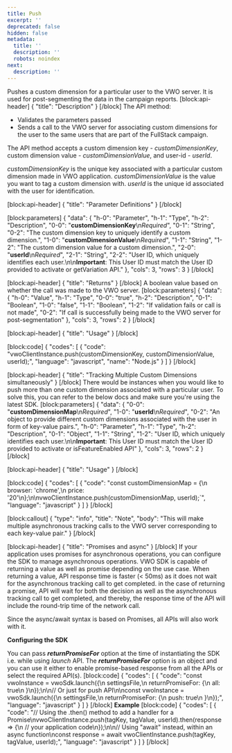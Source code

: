 ```yaml
---
title: Push
excerpt: ''
deprecated: false
hidden: false
metadata:
  title: ''
  description: ''
  robots: noindex
next:
  description: ''
---
```

Pushes a custom dimension for a particular user to the VWO server. It is used for post-segmenting the data in the campaign reports.
[block:api-header]
{
  "title": "Description"
}
[/block]
The API method:
  * Validates the parameters passed
  * Sends a call to the VWO server for associating custom dimensions for the user to the same users that are part of the FullStack campaign.

The API method accepts a custom dimension key - *customDimensionKey*, custom dimension value - *customDimensionValue*, and user-id - *userId*.

*customDimensionKey* is the unique key associated with a particular custom dimension made in VWO application.
*customDimensionValue* is the value you want to tag a custom dimension with.
*userId* is the unique id associated with the user for identification.

[block:api-header]
{
  "title": "Parameter Definitions"
}
[/block]

[block:parameters]
{
  "data": {
    "h-0": "Parameter",
    "h-1": "Type",
    "h-2": "Description",
    "0-0": "**customDimensionKey**\n*Required*",
    "0-1": "String",
    "0-2": "The custom dimension key to uniquely identify a custom dimension.",
    "1-0": "**customDimensionValue**\n*Required*",
    "1-1": "String",
    "1-2": "The custom dimension value for a custom dimension.",
    "2-0": "**userId**\n*Required*",
    "2-1": "String",
    "2-2": "User ID, which uniquely identifies each user.\n\n**Important**: This User ID must match the User ID provided to activate or getVariation API."
  },
  "cols": 3,
  "rows": 3
}
[/block]

[block:api-header]
{
  "title": "Returns"
}
[/block]
A boolean value based on whether the call was made to the VWO server.
[block:parameters]
{
  "data": {
    "h-0": "Value",
    "h-1": "Type",
    "0-0": "true",
    "h-2": "Description",
    "0-1": "Boolean",
    "1-0": "false",
    "1-1": "Boolean",
    "1-2": "If validation fails or call is not made",
    "0-2": "If call is successfully being made to the VWO server for post-segmentation"
  },
  "cols": 3,
  "rows": 2
}
[/block]

[block:api-header]
{
  "title": "Usage"
}
[/block]

[block:code]
{
  "codes": [
    {
      "code": "vwoClientInstance.push(customDimensionKey, customDimensionValue, userId);",
      "language": "javascript",
      "name": "Node.js"
    }
  ]
}
[/block]

[block:api-header]
{
  "title": "Tracking Multiple Custom Dimensions simultaneously"
}
[/block]
There would be instances when you would like to push more than one custom dimension associated with a particular user. To solve this, you can refer to the below docs and make sure you're using the latest SDK.
[block:parameters]
{
  "data": {
    "0-0": "**customDimensionMap**\n*Required*",
    "1-0": "**userId**\n*Required*",
    "0-2": "An object to provide different custom dimensions associated with the user in form of key-value pairs.",
    "h-0": "Parameter",
    "h-1": "Type",
    "h-2": "Description",
    "0-1": "Object",
    "1-1": "String",
    "1-2": "User ID, which uniquely identifies each user.\n\n**Important**: This User ID must match the User ID provided to activate or isFeatureEnabled API"
  },
  "cols": 3,
  "rows": 2
}
[/block]

[block:api-header]
{
  "title": "Usage"
}
[/block]

[block:code]
{
  "codes": [
    {
      "code": "const customDimensionMap = {\n  browser: 'chrome',\n  price: '20'\n};\n\nvwoClientInstance.push(customDimensionMap, userId);`",
      "language": "javascript"
    }
  ]
}
[/block]

[block:callout]
{
  "type": "info",
  "title": "Note",
  "body": "This will make multiple asynchronous tracking calls to the VWO server corresponding to each key-value pair."
}
[/block]

[block:api-header]
{
  "title": "Promises and async"
}
[/block]
If your application uses promises for asynchronous operations, you can configure the SDK to manage asynchronous operations. VWO SDK is capable of returning a value as well as promise depending on the use case. 
When returning a value, API response time is faster (< 50ms) as it does not wait for the asynchronous tracking call to get completed. in the case of returning a promise, API will wait for both the decision as well as the asynchronous tracking call to get completed, and thereby, the response time of the API will include the round-trip time of the network call.

Since the async/await syntax is based on Promises, all APIs will also work with it.

**Configuring the SDK**

You can pass ***returnPromiseFor*** option at the time of instantiating the SDK i.e. while using *launch* API.
The ***returnPromiseFor*** option is an object and you can use it either to enable promise-based response from all the APIs or select the required API(s).
[block:code]
{
  "codes": [
    {
      "code": "const vwoInstance = vwoSdk.launch({\n  settingsFile,\n  returnPromiseFor: {\n    all: true\n  }\n});\n\n// Or just for push API\n\nconst vwoInstance = vwoSdk.launch({\n  settingsFile,\n  returnPromiseFor: {\n    push: true\n  }\n});",
      "language": "javascript"
    }
  ]
}
[/block]
**Example** 
[block:code]
{
  "codes": [
    {
      "code": "// Using the .then() method to add a handler for a Promise\nvwoClientInstance.push(tagKey, tagValue, userId).then(response => {\n  // your application code\n});\n\n// Using \"await\" instead, within an async function\nconst response = await vwoClientInstance.push(tagKey, tagValue, userId);",
      "language": "javascript"
    }
  ]
}
[/block]